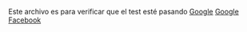 Este archivo es para verificar que el test esté pasando
[Google](https://www.google.com/)
[Google](https://www.google.com/)
[Facebook](https://www.facebook.com/)